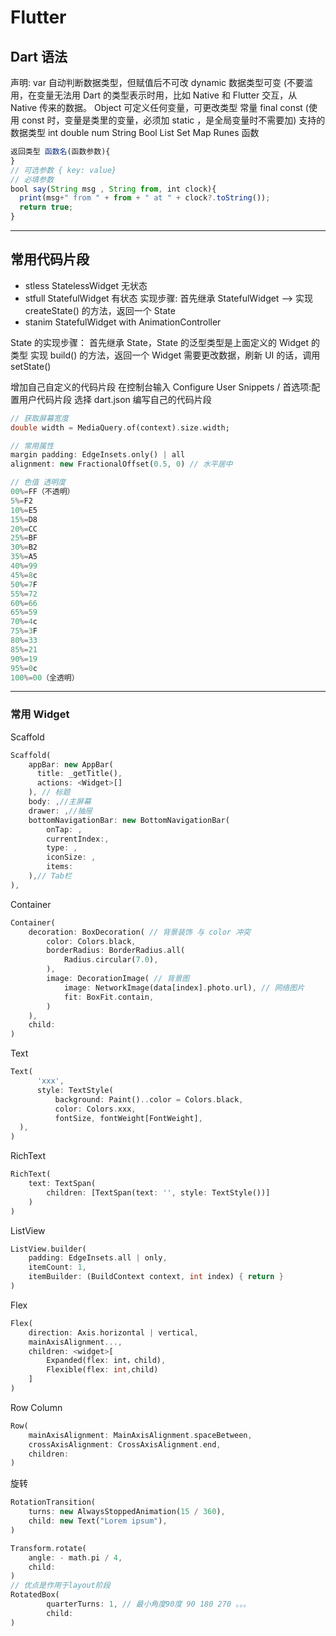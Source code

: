 # Flutter

## Dart 语法

声明:
var 自动判断数据类型，但赋值后不可改
dynamic 数据类型可变 (不要滥用，在变量无法用 Dart 的类型表示时用，比如 Native 和 Flutter 交互，从 Native 传来的数据。
Object 可定义任何变量，可更改类型
常量 final const (使用 const 时，变量是类里的变量，必须加 static ，是全局变量时不需要加)
支持的数据类型
int double num String Bool List Set Map Runes
函数

```js
返回类型 函数名(函数参数){
}
// 可选参数 { key: value}
// 必填参数
bool say(String msg , String from, int clock){
  print(msg+" from " + from + " at " + clock?.toString());
  return true;
}
```

---

## 常用代码片段

- stless StatelessWidget 无状态
- stfull StatefulWidget 有状态 实现步骤: 首先继承 StatefulWidget --> 实现 createState() 的方法，返回一个 State
- stanim StatefulWidget with AnimationController

State 的实现步骤：
首先继承 State，State 的泛型类型是上面定义的 Widget 的类型
实现 build() 的方法，返回一个 Widget
需要更改数据，刷新 UI 的话，调用 setState()

增加自己自定义的代码片段
在控制台输入 Configure User Snippets / 首选项:配置用户代码片段
选择 dart.json
编写自己的代码片段

```dart
// 获取屏幕宽度
double width = MediaQuery.of(context).size.width;

// 常用属性
margin padding: EdgeInsets.only() | all
alignment: new FractionalOffset(0.5, 0) // 水平居中

// 色值 透明度
00%=FF（不透明）
5%=F2
10%=E5
15%=D8
20%=CC
25%=BF
30%=B2
35%=A5
40%=99
45%=8c
50%=7F
55%=72
60%=66
65%=59
70%=4c
75%=3F
80%=33
85%=21
90%=19
95%=0c
100%=00（全透明）

```

---

### 常用 Widget

Scaffold

```dart
Scaffold(
    appBar: new AppBar(
      title: _getTitle(),
      actions: <Widget>[]
    ), // 标题
    body: ,//主屏幕
    drawer: ,//抽屉
    bottomNavigationBar: new BottomNavigationBar(
        onTap: ,
        currentIndex:,
        type: ,
        iconSize: ,
        items:
    ),// Tab栏
),
```

Container

```dart
Container(
    decoration: BoxDecoration( // 背景装饰 与 color 冲突
        color: Colors.black,
        borderRadius: BorderRadius.all(
            Radius.circular(7.0),
        ),
        image: DecorationImage( // 背景图
            image: NetworkImage(data[index].photo.url), // 网络图片
            fit: BoxFit.contain,
        )
    ),
    child:
)

```

Text

```dart
Text(
      'xxx',
      style: TextStyle(
          background: Paint()..color = Colors.black,
          color: Colors.xxx,
          fontSize, fontWeight[FontWeight],
  ),
)
```

RichText

```dart
RichText(
    text: TextSpan(
        children: [TextSpan(text: '', style: TextStyle())]
    )
)
```

ListView

```dart
ListView.builder(
    padding: EdgeInsets.all | only,
    itemCount: 1,
    itemBuilder: (BuildContext context, int index) { return }
)
```

Flex

```dart
Flex(
    direction: Axis.horizontal | vertical,
    mainAxisAlignment...,
    children: <widget>[
        Expanded(flex: int，child),
        Flexible(flex: int,child)
    ]
)
```

Row Column

```dart
Row(
    mainAxisAlignment: MainAxisAlignment.spaceBetween,
    crossAxisAlignment: CrossAxisAlignment.end,
    children:
)
```

旋转

```dart
RotationTransition(
    turns: new AlwaysStoppedAnimation(15 / 360),
    child: new Text("Lorem ipsum"),
)

Transform.rotate(
    angle: - math.pi / 4,
    child:
)
// 优点是作用于layout阶段
RotatedBox(
        quarterTurns: 1, // 最小角度90度 90 180 270 。。。
        child:
)
```
